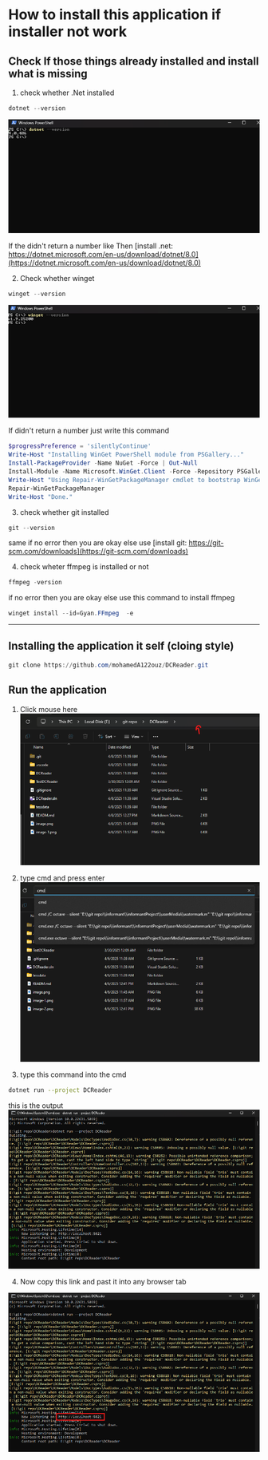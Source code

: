 # How to install this application if installer not work

## Check If those things already installed and install what is missing

1. check whether .Net installed

```powershell
dotnet --version
```
![alt text](image.png)

If the didn't return a number like Then [install .net: https://dotnet.microsoft.com/en-us/download/dotnet/8.0](https://dotnet.microsoft.com/en-us/download/dotnet/8.0)

2. Check whether winget

```powershell
winget --version
```
![alt text](image-1.png)

If didn't return a number just write this command

```powershell
$progressPreference = 'silentlyContinue'
Write-Host "Installing WinGet PowerShell module from PSGallery..."
Install-PackageProvider -Name NuGet -Force | Out-Null
Install-Module -Name Microsoft.WinGet.Client -Force -Repository PSGallery | Out-Null
Write-Host "Using Repair-WinGetPackageManager cmdlet to bootstrap WinGet..."
Repair-WinGetPackageManager
Write-Host "Done."
```

3. check whether git installed

```powershell
git --version
```

same if no error then you are okay else use [install git: https://git-scm.com/downloads](https://git-scm.com/downloads)

4. check wheter ffmpeg is installed or not

```powershell
ffmpeg -version
```

if no error then you are okay else use this command to install ffmpeg

```powershell
winget install --id=Gyan.FFmpeg  -e
```
___

## Installing the application it self (cloing style)

```powershell
git clone https://github.com/mohamedA122ouz/DCReader.git
```
## Run the application 

1. Click mouse here
![alt text](image-2.png)

2. type cmd and press enter
![alt text](image-3.png)

3. type this command into the cmd

```bash
dotnet run --project DCReader
```
this is the output 
![alt text](image-4.png)

4. Now copy this link and past it into any browser tab

![alt text](image-5.png)
